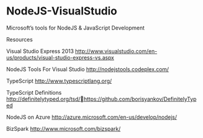 NodeJS-VisualStudio
===================

Microsoft’s tools for NodeJS &amp; JavaScript Development


Resources

Visual Studio Express 2013 http://www.visualstudio.com/en-us/products/visual-studio-express-vs.aspx

NodeJS Tools For Visual Studio http://nodejstools.codeplex.com/

TypeScript http://www.typescriptlang.org/

TypeScript Definitions http://definitelytyped.org/tsd/https://github.com/borisyankov/DefinitelyTyped

NodeJS on Azure http://azure.microsoft.com/en-us/develop/nodejs/

BizSpark http://www.microsoft.com/bizspark/
